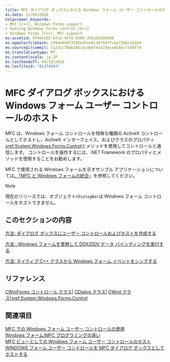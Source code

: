 ```yaml
---
title: MFC ダイアログ ボックスにおける Windows フォーム ユーザー コントロールのホスト
ms.date: 11/04/2016
helpviewer_keywords:
- MFC [C++], Windows Forms support
- hosting Windows Forms control [C++]
- Windows Forms [C++], MFC support
ms.assetid: 9f66ee52-b7cb-4ffd-8306-392a5da990d8
ms.openlocfilehash: 2704e04df3792edfee6c39f597fcbe71b6ce51b4
ms.sourcegitcommit: c123cc76bb2b6c5cde6f4c425ece420ac733bf70
ms.translationtype: MT
ms.contentlocale: ja-JP
ms.lasthandoff: 04/14/2020
ms.locfileid: "81374493"
---
```

# <a name="hosting-a-windows-form-user-control-in-an-mfc-dialog-box"></a>MFC ダイアログ ボックスにおける Windows フォーム ユーザー コントロールのホスト

MFC は、Windows フォーム コントロールを特殊な種類の ActiveX コントロールとしてホストし、ActiveX インターフェイス、およびクラスのプロパティ<xref:System.Windows.Forms.Control>とメソッドを使用してコントロールと通信します。 コントロールを操作するには、.NET Framework のプロパティとメソッドを使用することをお勧めします。

MFC で使用される Windows フォームを示すサンプル アプリケーションについては[、「MFC と Windows フォームの統合](https://www.microsoft.com/download/details.aspx?id=2113)」を参照してください。

> [!NOTE]
> 現在のリリースでは、オブジェクト`CDialogBar`は Windows フォーム コントロールをホストできません。

## <a name="in-this-section"></a>このセクションの内容

[方法: ダイアログ ボックスにユーザー コントロールおよびホストを作成する](../dotnet/how-to-create-the-user-control-and-host-in-a-dialog-box.md)

[方法 : Windows フォームを使用して DDX/DDV データ バインディングを実行する](../dotnet/how-to-do-ddx-ddv-data-binding-with-windows-forms.md)

[方法: ネイティブ C++ クラスから Windows フォーム イベントをシンクする](../dotnet/how-to-sink-windows-forms-events-from-native-cpp-classes.md)

## <a name="reference"></a>リファレンス

[CWinForms コントロール クラス](../mfc/reference/cwinformscontrol-class.md)&#124; [CDialog クラス](../mfc/reference/cdialog-class.md)&#124; [CWnd クラス](../mfc/reference/cwnd-class.md)&#124;<xref:System.Windows.Forms.Control>

## <a name="see-also"></a>関連項目

[MFC での Windows フォーム ユーザー コントロールの使用](../dotnet/using-a-windows-form-user-control-in-mfc.md)<br/>
[Windows フォーム/MFC プログラミングの違い](../dotnet/windows-forms-mfc-programming-differences.md)<br/>
[MFC ビューとしての Windows フォーム ユーザー コントロールのホスト](../dotnet/hosting-a-windows-forms-user-control-as-an-mfc-view.md)<br/>
[WINDOWS フォーム ユーザー コントロールを MFC ダイアログ ボックスとしてホストする](../dotnet/hosting-a-windows-form-user-control-as-an-mfc-dialog-box.md)

